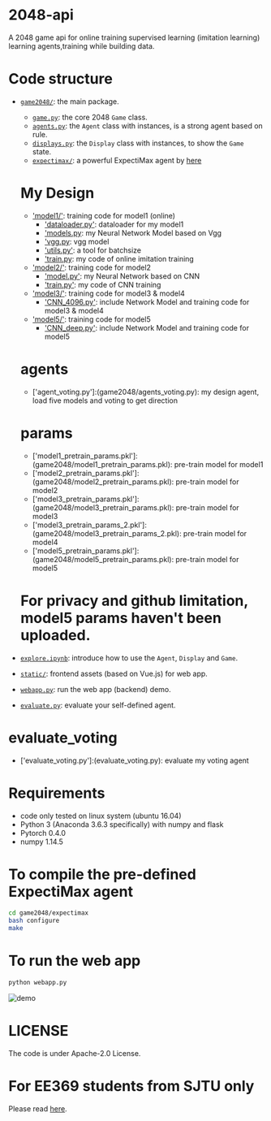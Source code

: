 # 2048-api
A 2048 game api for online training supervised learning (imitation learning) learning agents,training while building data.

# Code structure
* [`game2048/`](game2048/): the main package.
    * [`game.py`](game2048/game.py): the core 2048 `Game` class.
    * [`agents.py`](game2048/agents.py): the `Agent` class with instances, is a strong agent based on rule.
    * [`displays.py`](game2048/displays.py): the `Display` class with instances, to show the `Game` state.
    * [`expectimax/`](game2048/expectimax): a powerful ExpectiMax agent by [here](https://github.com/nneonneo/2048-ai)
    # My Design
    * ['model1/'](game2048/model1/): training code for model1 (online) 
        * ['dataloader.py'](game2048/model1/dataloader.py): dataloader for my model1
        * ['models.py](game2048/model1/models.py): my Neural Network Model based on Vgg
        * ['vgg.py](game2048/model1/vgg.py): vgg model
        * ['utils.py'](game2048/model1/utils.py): a tool for batchsize
        * ['train.py](game2048/model1/train.py): my code of online imitation training
    * ['model2/'](game2048/model2/): training code for model2
        * ['model.py'](game2048/model2/model.py): my Neural Network based on CNN
        * ['train.py'](game2048/model2/train.py): my code of CNN training
    * ['model3/'](game2048/model3/): training code for model3 & model4
        * ['CNN_4096.py'](game2048/model3/CNN.py): include Network Model and training code for model3 & model4
    * ['model5/'](game2048/model5/): training code for model5
        * ['CNN_deep.py'](game2048/model5/CNN_deep.py): include Network Model and training code for model5
    
    # agents
    * ['agent_voting.py']:(game2048/agents_voting.py): my design agent, load five models and voting to get direction
    # params
    * ['model1_pretrain_params.pkl']:(game2048/model1_pretrain_params.pkl): pre-train model for model1
    * ['model2_pretrain_params.pkl']:(game2048/model2_pretrain_params.pkl): pre-train model for model2
    * ['model3_pretrain_params.pkl']:(game2048/model3_pretrain_params.pkl): pre-train model for model3
    * ['model3_pretrain_params_2.pkl']:(game2048/model3_pretrain_params_2.pkl): pre-train model for model4
    * ['model5_pretrain_params.pkl']:(game2048/model5_pretrain_params.pkl): pre-train model for model5
    # For privacy and github limitation, model5 params haven't been uploaded.

* [`explore.ipynb`](explore.ipynb): introduce how to use the `Agent`, `Display` and `Game`.
* [`static/`](static/): frontend assets (based on Vue.js) for web app.
* [`webapp.py`](webapp.py): run the web app (backend) demo.
* [`evaluate.py`](evaluate.py): evaluate your self-defined agent.
# evaluate_voting
* ['evaluate_voting.py']:(evaluate_voting.py): evaluate my voting agent

# Requirements
* code only tested on linux system (ubuntu 16.04)
* Python 3 (Anaconda 3.6.3 specifically) with numpy and flask
* Pytorch 0.4.0
* numpy 1.14.5

# To compile the pre-defined ExpectiMax agent

```bash
cd game2048/expectimax
bash configure
make
```

# To run the web app
```bash
python webapp.py
```
![demo](preview2048.gif)

# LICENSE
The code is under Apache-2.0 License.

# For EE369 students from SJTU only
Please read [here](EE369.md).
